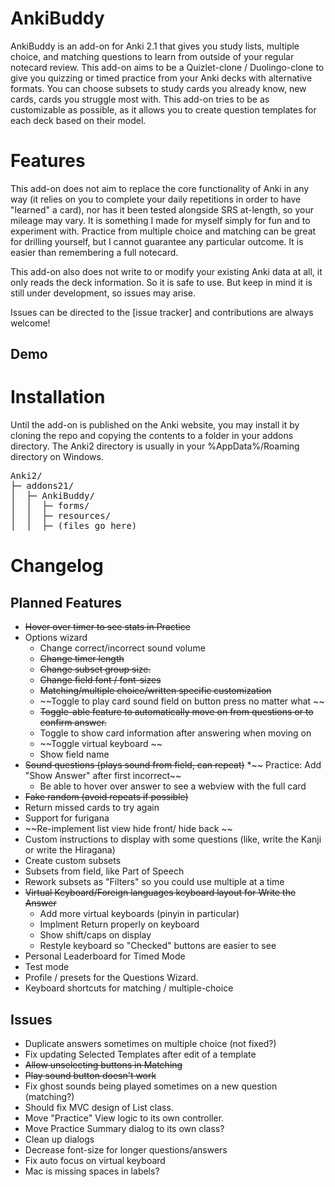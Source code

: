 # AnkiBuddy
AnkiBuddy is an add-on for Anki 2.1 that gives you study lists, multiple choice, and matching questions to learn from outside of your regular notecard review.
This add-on aims to be a Quizlet-clone / Duolingo-clone to give you quizzing or timed practice from your Anki decks with alternative formats.
You can choose subsets to study cards you already know, new cards, cards you struggle most with. This add-on tries to be as customizable as possible, as it allows you to create question templates for each deck based on their model. 

# Features


This add-on does not aim to replace the core functionality of Anki in any way (it relies on you to complete your daily repetitions in order to have "learned" a card), nor has it been tested alongside SRS at-length, so your mileage may vary. It is something I made for myself simply for fun and to experiment with. Practice from multiple choice and matching can be great for drilling yourself, but I cannot guarantee any particular outcome. It is easier than remembering a full notecard. 

This add-on also does not write to or modify your existing Anki data at all, it only reads the deck information. So it is safe to use. But keep in mind it is still under development, so issues may arise. 

Issues can be directed to the [issue tracker] and contributions are always welcome!

## Demo

# Installation

Until the add-on is published on the Anki website, you may install it by cloning the repo and copying the contents to a folder in your addons directory. The Anki2 directory is usually in your %AppData%/Roaming directory on Windows.
<pre>
Anki2/
├─ addons21/
│  ├─ AnkiBuddy/
│  │  ├─ forms/
│  │  ├─ resources/
│  │  ├─ (files go here)
</pre>


# Changelog

## Planned Features
* ~~Hover over timer to see stats in Practice~~
* Options wizard
    * Change correct/incorrect sound volume
    * ~~Change timer length~~
    * ~~Change subset group size.~~
    * ~~Change field font / font-sizes~~
    * ~~Matching/multiple choice/written specific customization~~
    * ~~Toggle to play card sound field on button press no matter what ~~
    * ~~Toggle-able feature to automatically move on from questions or to confirm answer.~~
    * Toggle to show card information after answering when moving on 
    * ~~Toggle virtual keyboard ~~
    * Show field name
* ~~Sound questions (plays sound from field, can repeat)~~
*~~ Practice: Add "Show Answer" after first incorrect~~
    * Be able to hover over answer to see a webview with the full card
* ~~Fake random (avoid repeats if possible)~~
* Return missed cards to try again 
* Support for  furigana
* ~~Re-implement list view hide front/ hide back ~~
* Custom instructions to display with some questions (like, write the Kanji or write the Hiragana)
* Create custom subsets
* Subsets from field, like Part of Speech
* Rework subsets as "Filters" so you could use multiple at a time
* ~~Virtual Keyboard/Foreign languages keyboard layout for Write the Answer~~
    * Add more virtual keyboards (pinyin in particular)
    * Implment Return properly on keyboard
    * Show shift/caps on display
    * Restyle keyboard so "Checked" buttons are easier to see
* Personal Leaderboard for Timed Mode 
* Test mode
* Profile / presets for the Questions Wizard. 
* Keyboard shortcuts for matching / multiple-choice

## Issues
* Duplicate answers sometimes on multiple choice (not fixed?) 
* Fix updating Selected Templates after edit of a template
* ~~Allow unselecting buttons in Matching~~
* ~~Play sound button doesn't work~~
* Fix ghost sounds being played sometimes on a new question (matching?)
* Should fix MVC design of List class.
* Move "Practice" View logic to its own controller.
* Move Practice Summary dialog to its own class?
* Clean up dialogs
* Decrease font-size for longer questions/answers
* Fix auto focus on virtual keyboard
* Mac is missing spaces in labels?
